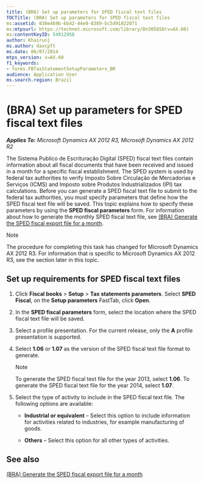 ```yaml
---
title: (BRA) Set up parameters for SPED fiscal text files
TOCTitle: (BRA) Set up parameters for SPED fiscal text files
ms:assetid: 030e469b-6b42-44e0-8389-bc5d91822071
ms:mtpsurl: https://technet.microsoft.com/library/Dn305858(v=AX.60)
ms:contentKeyID: 54912958
author: Khairunj
ms.author: daxcpft
ms.date: 06/07/2014
mtps_version: v=AX.60
f1_keywords:
- forms.FBTaxStatementSetupParameters_BR
audience: Application User
ms.search.region: Brazil
---
```


# (BRA) Set up parameters for SPED fiscal text files 


_**Applies To:** Microsoft Dynamics AX 2012 R3, Microsoft Dynamics AX 2012 R2_

The Sistema Publico de Escrituração Digital (SPED) fiscal text files contain information about all fiscal documents that have been received and issued in a month for a specific fiscal establishment. The SPED system is used by federal tax authorities to verify Imposto Sobre Circulação de Mercadorias e Serviços (ICMS) and Imposto sobre Produtos Industrializados (IPI) tax calculations. Before you can generate a SPED fiscal text file to submit to the federal tax authorities, you must specify parameters that define how the SPED fiscal text file will be saved. This topic explains how to specify these parameters by using the **SPED fiscal parameters** form. For information about how to generate the monthly SPED fiscal text file, see [(BRA) Generate the SPED fiscal export file for a month](bra-generate-the-sped-fiscal-export-file-for-a-month.md).


> [!NOTE]
> <P>The procedure for completing this task has changed for Microsoft Dynamics AX 2012 R3. For information that is specific to Microsoft Dynamics AX 2012 R3, see the section later in this topic.</P>



## Set up requirements for SPED fiscal text files

1.  Click **Fiscal books** \> **Setup** \> **Tax statements parameters**. Select **SPED Fiscal**, on the **Setup parameters** FastTab, click **Open**.

2.  In the **SPED fiscal parameters** form, select the location where the SPED fiscal text file will be saved.

3.  Select a profile presentation. For the current release, only the **A** profile presentation is supported.

4.  Select **1.06** or **1.07** as the version of the SPED fiscal text file format to generate.
    

    > [!NOTE]
    > <P>To generate the SPED fiscal text file for the year 2013, select <STRONG>1.06</STRONG>. To generate the SPED fiscal text file for the year 2014, select <STRONG>1.07</STRONG>.</P>



5.  Select the type of activity to include in the SPED fiscal text file. The following options are available:
    
      - **Industrial or equivalent** – Select this option to include information for activities related to industries, for example manufacturing of goods.
    
      - **Others** – Select this option for all other types of activities.

## See also

[(BRA) Generate the SPED fiscal export file for a month](bra-generate-the-sped-fiscal-export-file-for-a-month.md)

  


